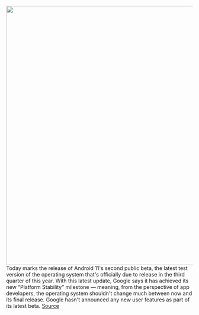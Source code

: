 <img src='https://cdn.vox-cdn.com/thumbor/3zro2M3QgOeQwyk25-HyS9BeC_o=/0x0:2040x1360/1200x800/filters:focal(857x517:1183x843)/cdn.vox-cdn.com/uploads/chorus_image/image/67031570/acastro_200219_1777_android_11_0001.0.jpg' width='700px' /><br/>
Today marks the release of Android 11's second public beta, the latest test version of the operating system that's officially due to release in the third quarter of this year. With this latest update, Google says it has achieved its new “Platform Stability” milestone — meaning, from the perspective of app developers, the operating system shouldn't change much between now and its final release. Google hasn't announced any new user features as part of its latest beta.
<a href='https://www.theverge.com/2020/7/8/21317085/android-11-beta-2-platform-stability-apis-developer-update-google-pixel'> Source <a/>